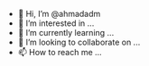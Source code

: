 - 👋 Hi, I’m @ahmadadm
- 👀 I’m interested in ...
- 🌱 I’m currently learning ...
- 💞️ I’m looking to collaborate on ...
- 📫 How to reach me ...

<!---
ahmadadm/ahmadadm is a ✨ special ✨ repository because its `README.md` (this file) appears on your GitHub profile.
You can click the Preview link to take a look at your changes.
--->

